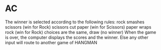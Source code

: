 # AC
The winner is selected according to the following rules: 
rock smashes scissors (win for Rock) 
scissors cut paper (win for Scissors) 
paper wraps rock (win for Rock) 
choices are the same, draw (no winner)
When the game is over, the computer displays the scores and the winner. 
Else any other input will route to another game of HANGMAN

